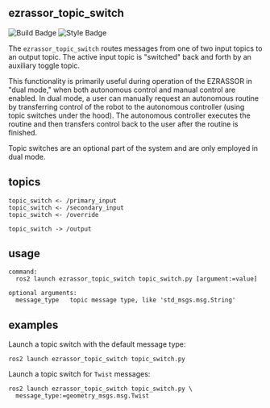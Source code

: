 ezrassor_topic_switch
---------------------
![Build Badge](https://github.com/FlaSpaceInst/ezrassor_topic_switch/workflows/Build/badge.svg) ![Style Badge](https://img.shields.io/badge/Code%20Style-black-000000.svg)

The `ezrassor_topic_switch` routes messages from one of two input topics to an output topic. The active input topic is "switched" back and forth by an auxiliary toggle topic.

This functionality is primarily useful during operation of the EZRASSOR in "dual mode," when both autonomous control and manual control are enabled. In dual mode, a user can manually request an autonomous routine by transferring control of the robot to the autonomous controller (using topic switches under the hood). The autonomous controller executes the routine and then transfers control back to the user after the routine is finished.

Topic switches are an optional part of the system and are only employed in dual mode.

topics
------
```
topic_switch <- /primary_input
topic_switch <- /secondary_input
topic_switch <- /override

topic_switch -> /output
```

usage
-----
```
command:
  ros2 launch ezrassor_topic_switch topic_switch.py [argument:=value]

optional arguments:
  message_type   topic message type, like 'std_msgs.msg.String'
```

examples
--------
Launch a topic switch with the default message type:
```
ros2 launch ezrassor_topic_switch topic_switch.py
```

Launch a topic switch for `Twist` messages:
```
ros2 launch ezrassor_topic_switch topic_switch.py \
  message_type:=geometry_msgs.msg.Twist
```
